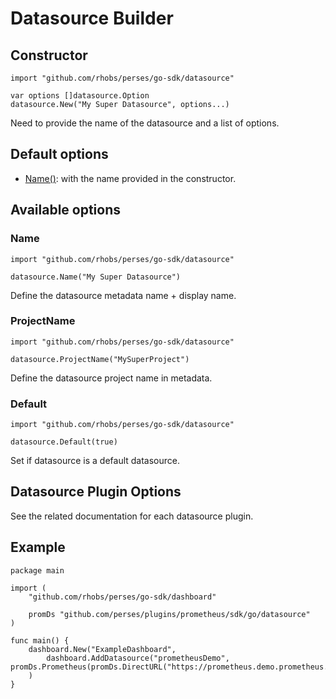 # Datasource Builder

## Constructor

```golang
import "github.com/rhobs/perses/go-sdk/datasource"

var options []datasource.Option
datasource.New("My Super Datasource", options...)
```

Need to provide the name of the datasource and a list of options.

## Default options

- [Name()](#name): with the name provided in the constructor.

## Available options

### Name

```golang
import "github.com/rhobs/perses/go-sdk/datasource" 

datasource.Name("My Super Datasource")
```

Define the datasource metadata name + display name.

### ProjectName

```golang
import "github.com/rhobs/perses/go-sdk/datasource" 

datasource.ProjectName("MySuperProject")
```

Define the datasource project name in metadata.

### Default

```golang
import "github.com/rhobs/perses/go-sdk/datasource" 

datasource.Default(true)
```

Set if datasource is a default datasource.

## Datasource Plugin Options

See the related documentation for each datasource plugin.

## Example

```golang
package main

import (
	"github.com/rhobs/perses/go-sdk/dashboard"
	
	promDs "github.com/perses/plugins/prometheus/sdk/go/datasource"
)

func main() {
	dashboard.New("ExampleDashboard",
		dashboard.AddDatasource("prometheusDemo", promDs.Prometheus(promDs.DirectURL("https://prometheus.demo.prometheus.io/"))),
	)
}
```
